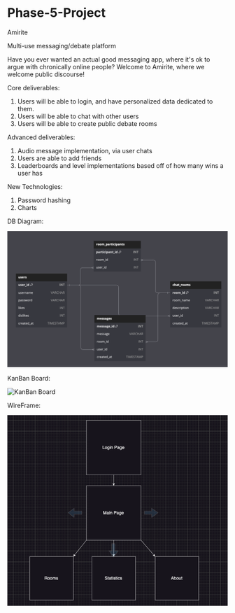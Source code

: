 # Phase-5-Project

Amirite

Multi-use messaging/debate platform

Have you ever wanted an actual good messaging app, where it's ok to argue with chronically online people? Welcome to Amirite, where we welcome public discourse!

Core deliverables:

1. Users will be able to login, and have personalized data dedicated to them.
2. Users will be able to chat with other users
3. Users will be able to create public debate rooms

Advanced deliverables:

1. Audio message implementation, via user chats
2. Users are able to add friends
3. Leaderboards and level implementations based off of how many wins a user has

New Technologies:

1. Password hashing
2. Charts

DB Diagram:

![DB Diagram](assets/db_diagram.png)

KanBan Board:

![KanBan Board](assets/kanban.png)

WireFrame:

![WireFrame](assets/wire_frame.png)
